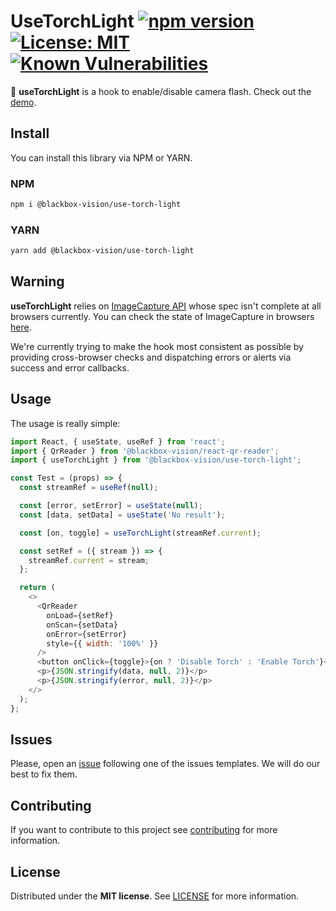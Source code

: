 # UseTorchLight [![npm version](https://badge.fury.io/js/%40blackbox-vision%2Fuse-torch-light.svg)](https://badge.fury.io/js/%40blackbox-vision%2Fuse-torch-light) [![License: MIT](https://img.shields.io/badge/License-MIT-brightgreen.svg)](https://opensource.org/licenses/MIT) [![Known Vulnerabilities](https://snyk.io/test/github/blackboxvision/use-torch-light/badge.svg)](https://snyk.io/test/github/blackboxvision/use-torch-light)

🔦 **useTorchLight** is a hook to enable/disable camera flash. Check out the [demo](https://zittu.csb.app).

## Install

You can install this library via NPM or YARN.

### NPM

```bash
npm i @blackbox-vision/use-torch-light
```

### YARN

```bash
yarn add @blackbox-vision/use-torch-light
```

## Warning

**useTorchLight** relies on [ImageCapture API](https://developer.mozilla.org/en-US/docs/Web/API/ImageCapture) whose spec isn't complete at all browsers currently. You can check the state of ImageCapture in browsers [here](https://caniuse.com/#search=imagecapture).

We're currently trying to make the hook most consistent as possible by providing cross-browser checks and dispatching errors or alerts via success and error callbacks.

## Usage

The usage is really simple:

```javascript
import React, { useState, useRef } from 'react';
import { QrReader } from '@blackbox-vision/react-qr-reader';
import { useTorchLight } from '@blackbox-vision/use-torch-light';

const Test = (props) => {
  const streamRef = useRef(null);

  const [error, setError] = useState(null);
  const [data, setData] = useState('No result');

  const [on, toggle] = useTorchLight(streamRef.current);

  const setRef = ({ stream }) => {
    streamRef.current = stream;
  };

  return (
    <>
      <QrReader
        onLoad={setRef}
        onScan={setData}
        onError={setError}
        style={{ width: '100%' }}
      />
      <button onClick={toggle}>{on ? 'Disable Torch' : 'Enable Torch'}</button>
      <p>{JSON.stringify(data, null, 2)}</p>
      <p>{JSON.stringify(error, null, 2)}</p>
    </>
  );
};
```

## Issues

Please, open an [issue](https://github.com/BlackBoxVision/use-torch-light/issues) following one of the issues templates. We will do our best to fix them.

## Contributing

If you want to contribute to this project see [contributing](https://github.com/BlackBoxVision/use-torch-light/blob/master/CONTRIBUTING.md) for more information.

## License

Distributed under the **MIT license**. See [LICENSE](https://github.com/BlackBoxVision/use-torch-light/blob/master/LICENSE) for more information.
